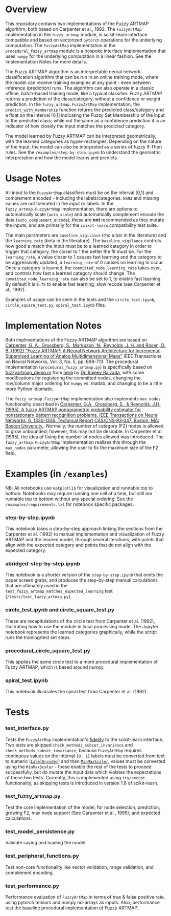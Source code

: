 # Overview
This repository contains two implementations of the Fuzzy ARTMAP algorithm, both based on Carpenter et al., 1992. The `FuzzyArtMap` implementation in the `fuzzy_artmap` module, is scikit-learn interface compatible and based on vectorized `pytorch` operations for the underlying computation. The `FuzzyArtMap` implementation in the `procedural_fuzzy_artmap` module is a bespoke interface implementation that uses `numpy` for the underlying computation in a linear fashion. See the Implementation Notes for more details.

The Fuzzy ARTMAP algorithm is an interpretable neural network classification algorithm that can be run in an online training mode, where the model can receive training examples at any point - even between inference (prediction) runs. The algorithm can also operate in a classic offline, batch-based training mode, like a typical classifier. Fuzzy ARTMAP returns a prediction of the class/category, without a confidence or weight prediction. In the `fuzzy_artmap.FuzzyArtMap` implementation, the `predict_with_membership` function returns the predicted class/category and a float on the interval [0,1] indicating the Fuzzy Set Membership of the input to the predicted class; while not the same as a confidence prediction it is an indicator of how closely the input matches the predicted category.

The model learned by Fuzzy ARTMAP can be interpreted geometrically, with the learned categories as hyper-rectangles. Depending on the nature of the input, the model can also be interpreted as a series of fuzzy If-Then rules. See the `/examples/step-by-step.ipynb` to understand the geometric interpretation and how the model learns and predicts.

# Usage Notes
All input to the `FuzzyArtMap` classifiers must be on the interval [0,1] and complement encoded - including the labels/categories. `NaN`s and missing values are not tolerated in the input or labels. In the `fuzzy_artmap.FuzzyArtMap` implementation, there are options to automatically scale (`auto_scale`) and automatically complement encode the data (`auto_complement_encode`), these are **not** recommended as they mutate the inputs, and are primarily for the `scikit-learn` compatibility test suite.

The main parameters are `baseline_vigilance` (rho a bar in the literature) and the `learning_rate` (beta in the literature). The `baseline_vigilance` controls how good a match the input must be to a learned category in order to trigger that category, the closer to 1 the better the fit must be. For the `learning_rate`, a value closer to 1 causes fast learning and the category to be aggressively updated, a `learning_rate` of 0 causes no learning to occur. Once a category is learned, the `committed_node_learning_rate` takes over, and controls how fast a learned category should change. The `committed_node_learning_rate` can also be set to 1, to enable fast learning. By default it is `0.75` to enable fast learning, slow recode (see Carpenter et al., 1992).

Examples of usage can be seen in the tests and the `circle_test.ipynb`, `circle_square_test.py`, `spiral_test.ipynb` files.

# Implementation Notes
Both implimentations of the Fuzzy ARTMAP algorithm are based on 
[Carpenter, G. A., Grossberg, S., Markuzon, N., Reynolds, J. H. and Rosen, D. B. (1992)
"Fuzzy ARTMAP: A Neural Network Architecture for Incremental Supervised Learning of Analog Multidimensional Maps"](https://open.bu.edu/bitstream/handle/2144/2071/91.016.pdf)
IEEE Transactions on Neural Networks, Vol. 3, No. 5, pp. 698-713. The procedural implementation (`procedural_fuzzy_artmap.py`) is specifically based on [fuzzyartmap_demo.m](https://www2.bcs.rochester.edu/sites/raizada/Matlab/Neural_nets/fuzzyartmap_demo.m) from [here](https://www2.bcs.rochester.edu/sites/raizada/matlab-neural-nets.html) by [Dr. Rajeev Raizada](https://rajeevraizada.github.io/index.html), with some modifications for registering the committed nodes, changing the row/column major ordering for `numpy` vs. matlab, and changing to be a little more Python idiomatic.

The `fuzzy_artmap.FuzzyArtMap` implementation also implements `max_nodes` functionality described in
[Carpenter, G.A., Grossberg, S., & Reynolds, J.H. (1995). A fuzzy ARTMAP nonparametric probability estimator for nonstationary pattern recognition problems. IEEE Transactions on Neural Networks, 6, 1330‑1336. Technical Report CAS/CNS‑93‑047, Boston, MA: Boston University.](https://open.bu.edu/bitstream/handle/2144/2024/93.047.pdf). Normally, the number of category (F2) nodes is allowed to grow unbounded; however, this may not be desirable. In Carpenter et al. (1995), the idea of fixing the number of nodes allowed was introduced. The `fuzzy_artmap.FuzzyArtMap` implementation realizes this through the `max_nodes` parameter, allowing the user to fix the maximum size of the F2 field.

# Examples (in `/examples`)
 NB: All notebooks use `matplotlib` for visualization and runnable top to bottom. Notebooks may require running one cell at a time, but still are runnable top to bottom without any special ordering. See the `/examples/requirements.txt` for notebook specific packages.

### step-by-step.ipynb
This notebook takes a step-by-step approach linking the sections from the Carpenter et al. (1992) to manual implementation and visualization of Fuzzy ARTMAP and the learned model, through several iterations, with points that align with the expected category and points that do not align with the expected category.

### abridged-step-by-step.ipynb
This notebook is a shorter version of the `step-by-step.ipynb` that omits the paper screen grabs, and produces the step-by-step manual calculations that are ultimately used in the `test_fuzzy_artmap_matches_expected_learning` test (`/tests/test_fuzzy_artmap.py`).

### circle_test.ipynb and circle_square_test.py
These are recapitulations of the circle test from Carpenter et al. (1992), illustrating how to use the module in local processing mode. The Jupyter notebook represents the learned categories graphically, while the script runs the training/test set steps.

### procedural_circle_square_test.py
This applies the same circle test to a more procedural implementation of Fuzzy ARTMAP, which is based around numpy.

### spiral_test.ipynb

This notebook illustrates the spiral test from Carpenter et al. (1992).

# Tests
### test_interface.py
Tests the `FuzzyArtMap` implementation's [fidelity](https://scikit-learn.org/dev/modules/generated/sklearn.utils.estimator_checks.check_estimator.html) to the scikit-learn interface. Two tests are skipped `check_methods_subset_invariance` and `check_methods_subset_invariance`, because `FuzzyArtMap` requires continuous values on the interval `[0, 1]` labels must be converted from text to numeric ([`LabelEncoder`](https://scikit-learn.org/stable/modules/generated/sklearn.preprocessing.LabelEncoder.html)) and then [`MinMaxScaler`](https://scikit-learn.org/stable/modules/generated/sklearn.preprocessing.MinMaxScaler.html), values must be converted using the `MinMaxScaler` - these enable the rest of the tests to proceed successfully, but do mutate the input data which violates the expectations of these two tests. Currently, this is implemented using `try/except` functionality, as skipping tests is introduced in version 1.6 of scikit-learn.

### test_fuzzy_artmap.py
Test the core implementation of the model, for node selection, prediction, growing F2, max node support (See Carpenter et al., 1995), and expected calculations.

### test_model_persistence.py
Validate saving and loading the model.

### test_peripheral_functions.py
Test non-core functionality like vector validation, range validation, and complement encoding.

### test_performance.py
Performance evaluation of `FuzzyArtMap` in terms of true & false positive rate, using pytorch tensors and numpy nd-arrays as inputs. Also, performance test the baseline procedural implementation of Fuzzy ARTMAP.
